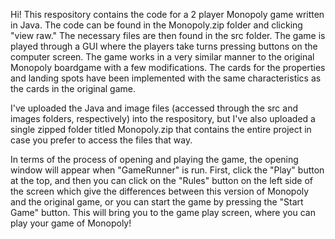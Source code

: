 Hi! This respository contains the code for a 2 player Monopoly game written in Java. The code can be found in the Monopoly.zip folder and clicking "view raw." The necessary files are then found in the src folder. The game is played through a GUI where the players take turns pressing buttons on the computer screen. The game works in a very similar manner to the original Monopoly boardgame with a few modifications. The cards for the properties and landing spots have been implemented with the same characteristics as the cards in the original game.

I've uploaded the Java and image files (accessed through the src and images folders, respectively) into the respository, but I've also uploaded a single zipped folder titled Monopoly.zip that contains the entire project in case you prefer to access the files that way.

In terms of the process of opening and playing the game, the opening window will appear when "GameRunner" is run. First, click the "Play" button at the top, and then you can click on the "Rules" button on the left side of the screen which give the differences between this version of Monopoly and the original game, or you can start the game by pressing the "Start Game" button. This will bring you to the game play screen, where you can play your game of Monopoly!
